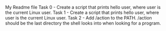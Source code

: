 My Readme file
Task 0 - Create a script that prints hello user, where user is the current Linux user.
Task 1 - Create a script that prints hello user, where user is the current Linux user.
Task 2 - Add /action to the PATH. /action should be the last directory the shell looks into when looking for a program.
